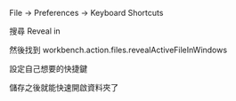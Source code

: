 File -> Preferences -> Keyboard Shortcuts

搜尋 Reveal in

然後找到 workbench.action.files.revealActiveFileInWindows 

設定自己想要的快捷鍵

儲存之後就能快速開啟資料夾了